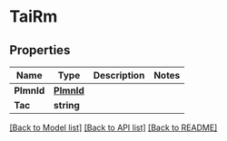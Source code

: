# TaiRm

## Properties
Name | Type | Description | Notes
------------ | ------------- | ------------- | -------------
**PlmnId** | [**PlmnId**](PlmnId.md) |  | 
**Tac** | **string** |  | 

[[Back to Model list]](../README.md#documentation-for-models) [[Back to API list]](../README.md#documentation-for-api-endpoints) [[Back to README]](../README.md)


